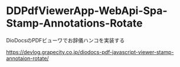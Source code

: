 # DDPdfViewerApp-WebApi-Spa-Stamp-Annotations-Rotate
DioDocsのPDFビューワでお辞儀ハンコを実装する 

https://devlog.grapecity.co.jp/diodocs-pdf-javascript-viewer-stamp-annotaion-rotate/
